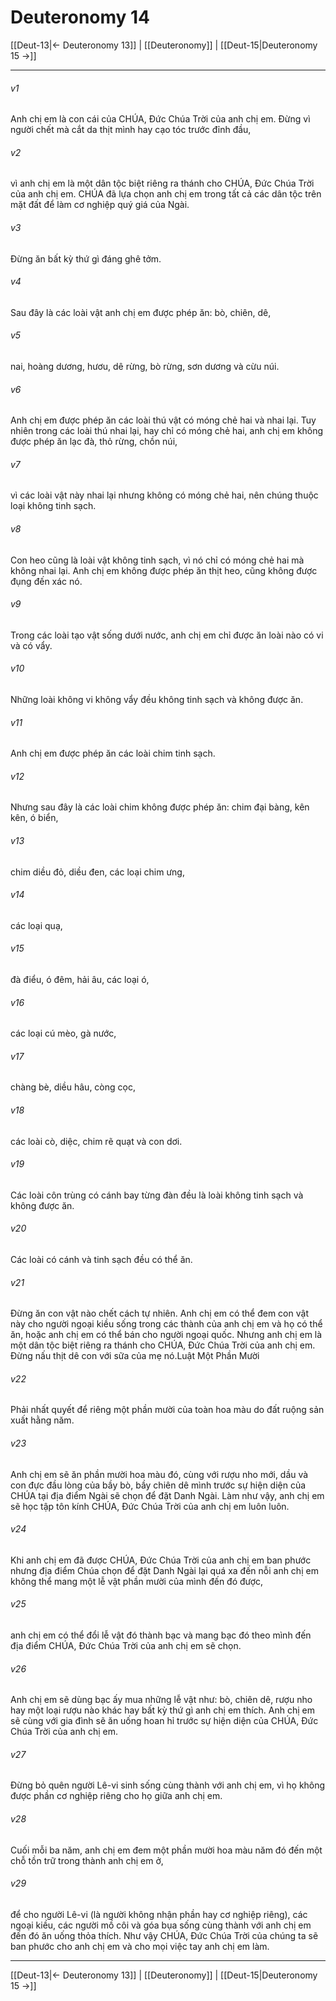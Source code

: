# Deuteronomy 14

[[Deut-13|← Deuteronomy 13]] | [[Deuteronomy]] | [[Deut-15|Deuteronomy 15 →]]
***



###### v1 
Anh chị em là con cái của CHÚA, Đức Chúa Trời của anh chị em. Đừng vì người chết mà cắt da thịt mình hay cạo tóc trước đỉnh đầu, 

###### v2 
vì anh chị em là một dân tộc biệt riêng ra thánh cho CHÚA, Đức Chúa Trời của anh chị em. CHÚA đã lựa chọn anh chị em trong tất cả các dân tộc trên mặt đất để làm cơ nghiệp quý giá của Ngài. 

###### v3 
Đừng ăn bất kỳ thứ gì đáng ghê tởm. 

###### v4 
Sau đây là các loài vật anh chị em được phép ăn: bò, chiên, dê, 

###### v5 
nai, hoàng dương, hươu, dê rừng, bò rừng, sơn dương và cừu núi. 

###### v6 
Anh chị em được phép ăn các loài thú vật có móng chẻ hai và nhai lại. Tuy nhiên trong các loài thú nhai lại, hay chỉ có móng chẻ hai, anh chị em không được phép ăn lạc đà, thỏ rừng, chồn núi, 

###### v7 
vì các loài vật này nhai lại nhưng không có móng chẻ hai, nên chúng thuộc loại không tinh sạch. 

###### v8 
Con heo cũng là loài vật không tinh sạch, vì nó chỉ có móng chẻ hai mà không nhai lại. Anh chị em không được phép ăn thịt heo, cũng không được đụng đến xác nó. 

###### v9 
Trong các loài tạo vật sống dưới nước, anh chị em chỉ được ăn loài nào có vi và có vẩy. 

###### v10 
Những loài không vi không vẩy đều không tinh sạch và không được ăn. 

###### v11 
Anh chị em được phép ăn các loài chim tinh sạch. 

###### v12 
Nhưng sau đây là các loài chim không được phép ăn: chim đại bàng, kên kên, ó biển, 

###### v13 
chim diều đỏ, diều đen, các loại chim ưng, 

###### v14 
các loại quạ, 

###### v15 
đà điểu, ó đêm, hải âu, các loại ó, 

###### v16 
các loại cú mèo, gà nước, 

###### v17 
chàng bè, diều hâu, còng cọc, 

###### v18 
các loài cò, diệc, chim rẽ quạt và con dơi. 

###### v19 
Các loài côn trùng có cánh bay từng đàn đều là loài không tinh sạch và không được ăn. 

###### v20 
Các loài có cánh và tinh sạch đều có thể ăn. 

###### v21 
Đừng ăn con vật nào chết cách tự nhiên. Anh chị em có thể đem con vật này cho người ngoại kiều sống trong các thành của anh chị em và họ có thể ăn, hoặc anh chị em có thể bán cho người ngoại quốc. Nhưng anh chị em là một dân tộc biệt riêng ra thánh cho CHÚA, Đức Chúa Trời của anh chị em. Đừng nấu thịt dê con với sữa của mẹ nó.Luật Một Phần Mười 

###### v22 
Phải nhất quyết để riêng một phần mười của toàn hoa màu do đất ruộng sản xuất hằng năm. 

###### v23 
Anh chị em sẽ ăn phần mười hoa màu đó, cùng với rượu nho mới, dầu và con đực đầu lòng của bầy bò, bầy chiên dê mình trước sự hiện diện của CHÚA tại địa điểm Ngài sẽ chọn để đặt Danh Ngài. Làm như vậy, anh chị em sẽ học tập tôn kính CHÚA, Đức Chúa Trời của anh chị em luôn luôn. 

###### v24 
Khi anh chị em đã được CHÚA, Đức Chúa Trời của anh chị em ban phước nhưng địa điểm Chúa chọn để đặt Danh Ngài lại quá xa đến nỗi anh chị em không thể mang một lễ vật phần mười của mình đến đó được, 

###### v25 
anh chị em có thể đổi lễ vật đó thành bạc và mang bạc đó theo mình đến địa điểm CHÚA, Đức Chúa Trời của anh chị em sẽ chọn. 

###### v26 
Anh chị em sẽ dùng bạc ấy mua những lễ vật như: bò, chiên dê, rượu nho hay một loại rượu nào khác hay bất kỳ thứ gì anh chị em thích. Anh chị em sẽ cùng với gia đình sẽ ăn uống hoan hỉ trước sự hiện diện của CHÚA, Đức Chúa Trời của anh chị em. 

###### v27 
Đừng bỏ quên người Lê-vi sinh sống cùng thành với anh chị em, vì họ không được phần cơ nghiệp riêng cho họ giữa anh chị em. 

###### v28 
Cuối mỗi ba năm, anh chị em đem một phần mười hoa màu năm đó đến một chỗ tồn trữ trong thành anh chị em ở, 

###### v29 
để cho người Lê-vi (là người không nhận phần hay cơ nghiệp riêng), các ngoại kiều, các người mồ côi và góa bụa sống cùng thành với anh chị em đến đó ăn uống thỏa thích. Như vậy CHÚA, Đức Chúa Trời của chúng ta sẽ ban phước cho anh chị em và cho mọi việc tay anh chị em làm.

***
[[Deut-13|← Deuteronomy 13]] | [[Deuteronomy]] | [[Deut-15|Deuteronomy 15 →]]
